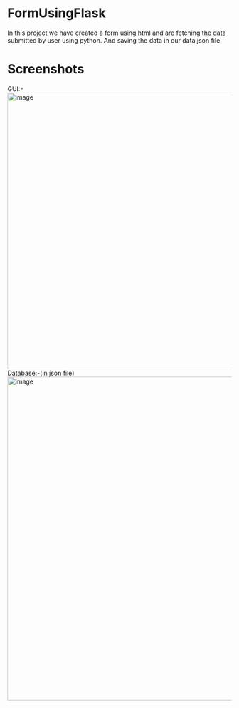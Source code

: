 # FormUsingFlask
In this project we have created a form using html and are fetching the data submitted by user using python. And saving the data in our data.json file.
# Screenshots
GUI:-
<img width="622" alt="image" src="https://github.com/RishabhDimri/FormUsingFlask/assets/92168403/776da27e-134f-4578-9366-22024b69be0b">
Database:-(in json file)
<img width="728" alt="image" src="https://github.com/RishabhDimri/FormUsingFlask/assets/92168403/143c0355-2524-4e89-8ab1-9f07398b1c0c">

